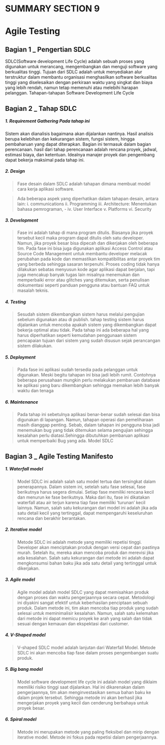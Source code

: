 # SUMMARY SECTION 9
# Agile Testing

## Bagian 1 _ Pengertian SDLC

SDLC(Software development Life Cycle) adalah sebuah proses yang digunakan untuk merancang, mengembangkan dan menguji software yang berkualitas tinggi. Tujuan dari SDLC adalah untuk menyediakan alur terstruktur dalam membantu organisasi menghasilkan software berkualitas tinggi yang diselesaikan dengan perkiraan waktu yang singkat dan biaya yang lebih rendah, namun tetap memenuhi atau melebihi harapan pelanggan.
Tahapan-tahapan Software Development Life Cycle

## Bagian 2 _ Tahap SDLC

##### 1.	Requirement Gathering Pada tahap ini 
Sistem akan dianalisis bagaimana akan dijalankan nantinya. Hasil analisis berupa kelebihan dan kekurangan sistem, fungsi sistem, hingga pembaharuan yang dapat diterapkan. Bagian ini termasuk dalam bagian perencanaan. hasil dari tahap perencanaan adalah rencana proyek, jadwal, estimasi biaya, dan ketentuan. Idealnya manajer proyek dan pengembang dapat bekerja maksimal pada tahap ini.

##### 2.	Design
> 	Fase desain dalam SDLC adalah tahapan dimana membuat model cara kerja aplikasi software.

>	Ada beberapa aspek yang diperhatikan dalam tahapan desain, antara lain:
i.	communications
ii.	Programming
iii.	Architecture: Menentukan bahasa pemrograman, -
iv.	User Interface
v.	Platforms
vi.	Security

##### 3.	Development
>	Fase ini adalah tahap di mana program ditulis. Biasanya jika proyek tersebut kecil maka program dapat ditulis oleh satu developer. Namun, jika proyek besar bisa dipecah dan dikerjakan oleh beberapa tim.
>	Pada fase ini bisa juga digunakan aplikasi Access Control atau Source Code Management untuk membantu developer melacak perubahan pada kode dan memastikan kompatibilitas antar proyek tim yang berbeda sehingga sasaran terpenuhi.
>	Proses coding tidak hanya dilakukan sebatas menyusun kode agar aplikasi dapat berjalan, tapi juga mencakup banyak tugas lain misalnya menemukan dan memperbaiki error atau glitches yang ditemukan, serta penulisan dokumentasi seperti panduan pengguna atau bantuan FAQ untuk masalah teknis.

##### 4.	Testing
>	Sesudah sistem dikembangkan sistem harus melalui pengujian sebelum digunakan atau di publish. tahap testing sistem harus dijalankan untuk mencoba apakah sistem yang dikembangkan dapat bekerja optimal atau tidak.
>	Pada tahap ini ada beberapa hal yang harus diperhatikan seperti kemudahan penggunaan sistem pencapaian tujuan dari sistem yang sudah disusun sejak perancangan sistem dilakukan.

##### 5.	Deployment
>	Pada fase ini aplikasi sudah tersedia pada pelanggan untuk digunakan. Meski begitu tahapan ini bisa jadi lebih rumit. Contohnya beberapa perusahaan mungkin perlu melakukan pembaruan database ke aplikasi yang baru dikembangkan sehingga memakan lebih banyak waktu dan tenaga

##### 6.	Maintenance
>	Pada tahap ini sebetulnya aplikasi benar-benar sudah selesai dan bisa digunakan di lapangan. Namun, tahapan operasi dan pemeliharaan masih dianggap penting. Sebab, dalam tahapan ini pengguna bisa jadi menemukan bug yang tidak ditemukan selama pengujian sehingga kesalahan perlu diatasi.Sehingga dibutuhkan pembaruan aplikasi untuk memperbaiki Bug yang ada.
Model SDLC

## Bagian 3 _ Agile Testing Manifesto

##### 1.	Waterfall model
>	Model SDLC ini adalah salah satu model tertua dan tersingkat dalam penerapannya. Dalam sistem ini, setelah satu fase selesai, fase berikutnya harus segera dimulai. Setiap fase memiliki rencana kecil dan menurun ke fase berikutnya. Maka dari itu, fase ini dikatakan waterfall atau air terjun karena tiap fase memiliki ‘turunan’ kecil lainnya. Namun, salah satu kekurangan dari model ini adalah jika ada satu detail kecil yang tertinggal, dapat mempengaruhi keseluruhan rencana dan berakhir berantakan.

##### 2.	Iterative model
>	Metode SDLC ini adalah metode yang memiliki repetisi tinggi. Developer akan menciptakan produk dengan versi cepat dan pastinya murah. Setelah itu, mereka akan mencoba produk dan merevisi jika ada kesalahan. Salah satu kekurangan dari metode ini adalah dapat mengkonsumsi bahan baku jika ada satu detail yang tertinggal untuk dikerjakan.

##### 3.	Agile model
>	Agile model adalah model SDLC yang dapat memisahkan produk dengan proses dan waktu pengerjaannya secara cepat. Metodologi ini diyakini sangat efektif untuk keberhasilan penciptaan sebuah produk. Dalam metode ini, tim akan mencoba tiap produk yang sudah selesai untuk meminimalisir kesalahan. Namun, salah satu kelemahan dari metode ini dapat memicu proyek ke arah yang salah dan tidak sesuai dengan kemauan dan ekspektasi dari customer.

##### 4.	V-Shaped model
>	V-shaped SDLC model adalah lanjutan dari Waterfall Model. Metode SDLC ini akan mencoba tiap fase dalam proses pengembangan suatu produk.

##### 5.	Big bang model
>	Model software development life cycle ini adalah model yang diklaim memiliki risiko tinggi saat dijalankan. Hal ini dikarenakan dalam pengerjaannya, tim akan menginvestasikan semua bahan baku ke dalam projek tersebut. Sehingga metode ini akan berhasil jika mengerjakan proyek yang kecil dan cenderung berbahaya untuk proyek besar.

##### 6.	Spiral model
>	Metode ini merupakan metode yang paling fleksibel dan mirip dengan iterative model. Metode ini fokus pada repetisi dalam pengerjaannya.

